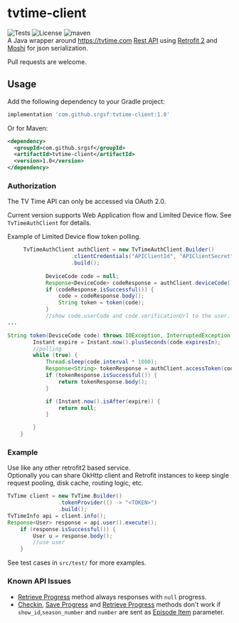 # tvtime-client

![Tests](https://github.com/srgsf/tvtime-client/workflows/Tests/badge.svg?branch=master&event=push)
![License](https://img.shields.io/github/license/srgsf/tvtime-client)
![maven](https://img.shields.io/maven-central/v/com.github.srgsf/tvtime-client)  
A Java wrapper around https://tvtime.com [Rest API](https://api.tvtime.com/doc) using [Retrofit 2](https://square.github.io/retrofit/) and [Moshi](https://github.com/square/moshi#readme) for json serialization.

Pull requests are welcome.

## Usage

Add the following dependency to your Gradle project:

```groovy
implementation 'com.github.srgsf:tvtime-client:1.0'
```

Or for Maven:

```xml
<dependency>
  <groupId>com.github.srgsf</groupId>
  <artifactId>tvtime-client</artifactId>
  <version>1.0</version>
</dependency>
```


### Authorization
The TV Time API can only be accessed via OAuth 2.0.

Current version supports Web Application flow and Limited Device flow. See `TvTimeAuthClient` for details.

Example of Limited Device flow token polling.
```java
     TvTimeAuthClient authClient = new TvTimeAuthClient.Builder()
                    .clientCredentials("APIClientId", "APIClientSecret")
                    .build();
    
            DeviceCode code = null;
            Response<DeviceCode> codeResponse = authClient.deviceCode();
            if (codeResponse.isSuccessful()) {
                code = codeResponse.body();
                String token = token(code);
            }
            //show code.userCode and code.verificationUrl to the user.
...

String token(DeviceCode code) throws IOException, InterruptedException {
        Instant expire = Instant.now().plusSeconds(code.expiresIn);
        //polling
        while (true) {
            Thread.sleep(code.interval * 1000);
            Response<String> tokenResponse = authClient.accessToken(code.deviceCode);
            if (tokenResponse.isSuccessful()) {
                return tokenResponse.body();
            }

            if (Instant.now().isAfter(expire)) {
                return null;
            }

        }
    }

```
### Example

Use like any other retrofit2 based service.  
Optionally you can share OkHttp client and Retrofit instances to keep single request pooling, disk cache, routing logic, etc.

```java
TvTime client = new TvTime.Builder()
                .tokenProvider(() -> "<TOKEN>")
                .build();
TvTimeInfo api = client.info();
Response<User> response = api.user().execute();
    if (response.isSuccessful()) {
        User u = response.body();
        //use user
    }
```

See test cases in `src/test/` for more examples.

### Known API Issues

* [Retrieve Progress](https://api.tvtime.com/doc#retrieve_progress) method always responses with `null` progress.
* [Checkin](https://api.tvtime.com/doc#checkin), [Save Progress](https://api.tvtime.com/doc#save_progress) and [Retrieve Progress](https://api.tvtime.com/doc#retrieve_progress) methods don't work if `show_id`,`season_number` and `number` are sent as [Episode Item](https://api.tvtime.com/doc#episode_item_parameter) parameter.